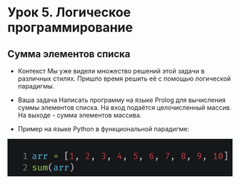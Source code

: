 # Урок 5. Логическое программирование

## Сумма элементов списка

- Контекст
Мы уже видели множество решений этой задачи в различных 
стилях. Пришло время решить её с помощью логической 
парадигмы.

- Ваша задача
Написать программу на языке Prolog для вычисления суммы 
элементов списка. На вход подаётся целочисленный массив. 
На выходе - сумма элементов массива.

- Пример на языке Python в функциональной парадигме:

![Pic](https://github.com/DimitryZykin/Paradigms/blob/main/Seminar_5/img/pic1.png)
